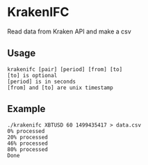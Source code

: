 # KrakenIFC
Read data from Kraken API and make a csv

## Usage
```
krakenifc [pair] [period] [from] [to]
[to] is optional
[period] is in seconds
[from] and [to] are unix timestamp
```

## Example
```
./krakenifc XBTUSD 60 1499435417 > data.csv 
0% processed
20% processed
46% processed
80% processed
Done
```
